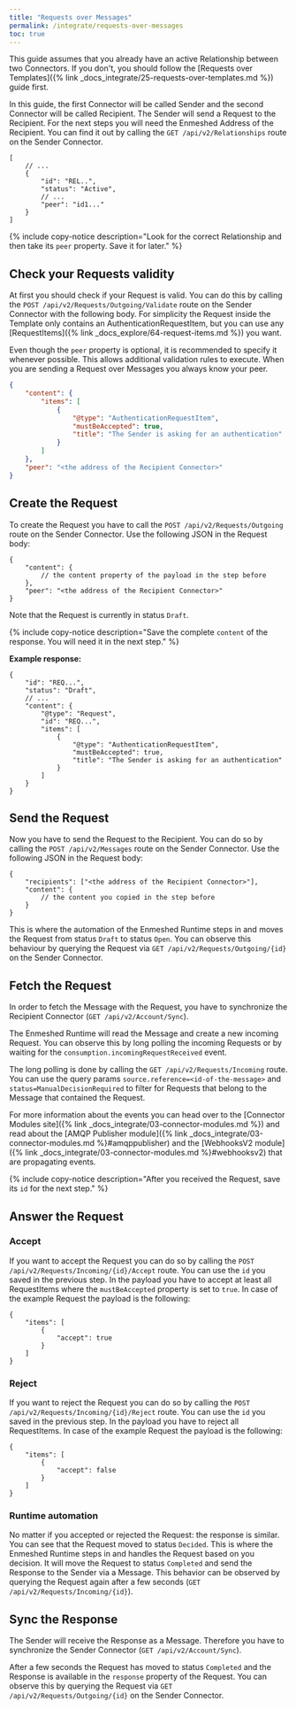 ```yaml
---
title: "Requests over Messages"
permalink: /integrate/requests-over-messages
toc: true
---
```


This guide assumes that you already have an active Relationship between two Connectors. If you don't, you should follow the [Requests over Templates]({% link _docs_integrate/25-requests-over-templates.md %}) guide first.

In this guide, the first Connector will be called Sender and the second Connector will be called Recipient. The Sender will send a Request to the Recipient. For the next steps you will need the Enmeshed Address of the Recipient. You can find it out by calling the `GET /api/v2/Relationships` route on the Sender Connector.

```jsonc
[
    // ...
    {
        "id": "REL..",
        "status": "Active",
        // ...
        "peer": "id1..."
    }
]
```

{% include copy-notice description="Look for the correct Relationship and then take its `peer` property. Save it for later." %}

## Check your Requests validity

At first you should check if your Request is valid. You can do this by calling the `POST /api/v2/Requests/Outgoing/Validate` route on the Sender Connector with the following body.
For simplicity the Request inside the Template only contains an AuthenticationRequestItem, but you can use any [RequestItems]({% link _docs_explore/64-request-items.md %}) you want.

Even though the `peer` property is optional, it is recommended to specify it whenever possible. This allows additional validation rules to execute. When you are sending a Request over Messages you always know your peer.

```json
{
    "content": {
        "items": [
            {
                "@type": "AuthenticationRequestItem",
                "mustBeAccepted": true,
                "title": "The Sender is asking for an authentication"
            }
        ]
    },
    "peer": "<the address of the Recipient Connector>"
}
```

## Create the Request

To create the Request you have to call the `POST /api/v2/Requests/Outgoing` route on the Sender Connector. Use the following JSON in the Request body:

```jsonc
{
    "content": {
        // the content property of the payload in the step before
    },
    "peer": "<the address of the Recipient Connector>"
}
```

Note that the Request is currently in status `Draft`.

{% include copy-notice description="Save the complete `content` of the response. You will need it in the next step." %}

**Example response:**

```jsonc
{
    "id": "REQ...",
    "status": "Draft",
    // ...
    "content": {
        "@type": "Request",
        "id": "REQ...",
        "items": [
            {
                "@type": "AuthenticationRequestItem",
                "mustBeAccepted": true,
                "title": "The Sender is asking for an authentication"
            }
        ]
    }
}
```

## Send the Request

Now you have to send the Request to the Recipient. You can do so by calling the `POST /api/v2/Messages` route on the Sender Connector. Use the following JSON in the Request body:

```jsonc
{
    "recipients": ["<the address of the Recipient Connector>"],
    "content": {
        // the content you copied in the step before
    }
}
```

This is where the automation of the Enmeshed Runtime steps in and moves the Request from status `Draft` to status `Open`. You can observe this behaviour by querying the Request via `GET /api/v2/Requests/Outgoing/{id}` on the Sender Connector.

## Fetch the Request

In order to fetch the Message with the Request, you have to synchronize the Recipient Connector (`GET /api/v2/Account/Sync`).

The Enmeshed Runtime will read the Message and create a new incoming Request. You can observe this by long polling the incoming Requests or by waiting for the `consumption.incomingRequestReceived` event.

The long polling is done by calling the `GET /api/v2/Requests/Incoming` route. You can use the query params `source.reference=<id-of-the-message>` and `status=ManualDecisionRequired` to filter for Requests that belong to the Message that contained the Request.

For more information about the events you can head over to the [Connector Modules site]({% link _docs_integrate/03-connector-modules.md %}) and read about the [AMQP Publisher module]({% link _docs_integrate/03-connector-modules.md %}#amqppublisher) and the [WebhooksV2 module]({% link _docs_integrate/03-connector-modules.md %}#webhooksv2) that are propagating events.

{% include copy-notice description="After you received the Request, save its `id` for the next step." %}

## Answer the Request

### Accept

If you want to accept the Request you can do so by calling the `POST /api/v2/Requests/Incoming/{id}/Accept` route. You can use the `id` you saved in the previous step. In the payload you have to accept at least all RequestItems where the `mustBeAccepted` property is set to `true`. In case of the example Request the payload is the following:

```jsonc
{
    "items": [
        {
            "accept": true
        }
    ]
}
```

### Reject

If you want to reject the Request you can do so by calling the `POST /api/v2/Requests/Incoming/{id}/Reject` route. You can use the `id` you saved in the previous step. In the payload you have to reject all RequestItems. In case of the example Request the payload is the following:

```jsonc
{
    "items": [
        {
            "accept": false
        }
    ]
}
```

### Runtime automation

No matter if you accepted or rejected the Request: the response is similar. You can see that the Request moved to status `Decided`. This is where the Enmeshed Runtime steps in and handles the Request based on you decision. It will move the Request to status `Completed` and send the Response to the Sender via a Message. This behavior can be observed by querying the Request again after a few seconds (`GET /api/v2/Requests/Incoming/{id}`).

## Sync the Response

The Sender will receive the Response as a Message. Therefore you have to synchronize the Sender Connector (`GET /api/v2/Account/Sync`).

After a few seconds the Request has moved to status `Completed` and the Response is available in the `response` property of the Request. You can observe this by querying the Request via `GET /api/v2/Requests/Outgoing/{id}` on the Sender Connector.
